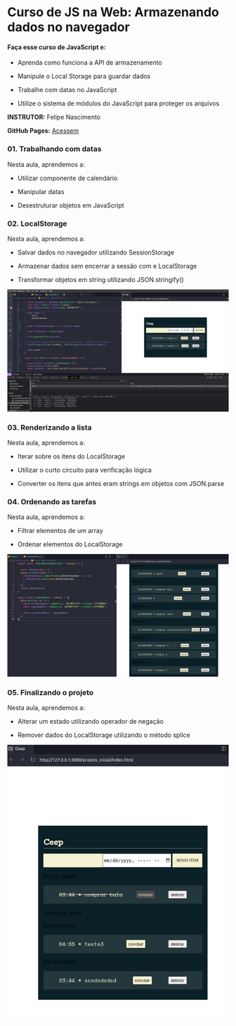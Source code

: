 # Curso de JS na Web: Armazenando dados no navegador

#### Faça esse curso de JavaScript e:

- Aprenda como funciona a API de armazenamento

- Manipule o Local Storage para guardar dados

- Trabalhe com datas no JavaScript

- Utilize o sistema de módulos do JavaScript para proteger os arquivos

**INSTRUTOR:** Felipe Nascimento

**GitHub Pages:** 
[Acessem]()

### 01. Trabalhando com datas

Nesta aula, aprendemos a:

- Utilizar componente de calendário

- Manipular datas

- Desestruturar objetos em JavaScript

### 02. LocalStorage

Nesta aula, aprendemos a:

- Salvar dados no navegador utilizando SessionStorage

- Armazenar dados sem encerrar a sessão com e LocalStorage

- Transformar objetos em string utilizando JSON.stringify()

![LocalStorage](./projeto_inicial/assets/img/LocalStorage.png)

### 03. Renderizando a lista 

Nesta aula, aprendemos a:

- Iterar sobre os itens do LocalStorage

- Utilizar o curto circuito para verificação lógica

- Converter os itens que antes eram strings em objetos com JSON.parse

### 04. Ordenando as tarefas 

Nesta aula, aprendemos a:

- Filtrar elementos de um array

- Ordenar elementos do LocalStorage

![Ordenando as Tarefas](./projeto_inicial/assets/img/OrdenandoTarefas.png)

### 05. Finalizando o projeto

Nesta aula, aprendemos a:

- Alterar um estado utilizando operador de negação

- Remover dados do LocalStorage utilizando o método splice

![Aparecendo as horas](./projeto_inicial/assets/img/Aparecendo%20as%20horas.png)